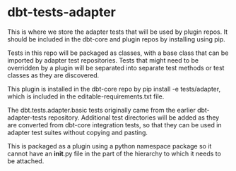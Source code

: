 # dbt-tests-adapter

This is where we store the adapter tests that will be used by
plugin repos. It should be included in the dbt-core and plugin
repos by installing using pip.

Tests in this repo will be packaged as classes, with a base class
that can be imported by adapter test repositories. Tests that might
need to be overridden by a plugin will be separated into separate
test methods or test classes as they are discovered.

This plugin is installed in the dbt-core repo by pip install -e tests/adapter,
which is included in the editable-requirements.txt file.

The dbt.tests.adapter.basic tests originally came from the earlier
dbt-adapter-tests repository. Additional test directories will be
added as they are converted from dbt-core integration tests, so that
they can be used in adapter test suites without copying and pasting.

This is packaged as a plugin using a python namespace package so it
cannot have an __init__.py file in the part of the hierarchy to which it
needs to be attached.
